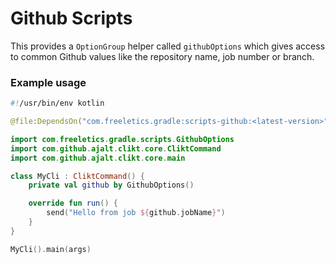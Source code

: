 # Github Scripts

This provides a `OptionGroup` helper called `githubOptions` which gives access
to common Github values like the repository name, job number or branch.

### Example usage

```kts
#!/usr/bin/env kotlin

@file:DependsOn("com.freeletics.gradle:scripts-github:<latest-version>")

import com.freeletics.gradle.scripts.GithubOptions
import com.github.ajalt.clikt.core.CliktCommand
import com.github.ajalt.clikt.core.main

class MyCli : CliktCommand() {
    private val github by GithubOptions()

    override fun run() {
        send("Hello from job ${github.jobName}")
    }
}

MyCli().main(args)
```
